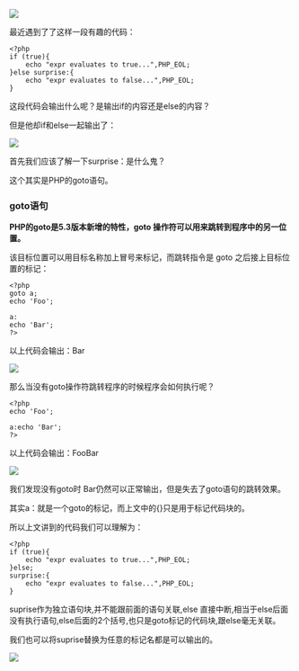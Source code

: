 ![](https://upload-images.jianshu.io/upload_images/6943526-b4226cffe0cd5d44.jpg?imageMogr2/auto-orient/strip%7CimageView2/2/w/1240)

最近遇到了了这样一段有趣的代码：
```
<?php
if (true){
    echo "expr evaluates to true...",PHP_EOL;
}else surprise:{
    echo "expr evaluates to false...",PHP_EOL;
}

```
这段代码会输出什么呢？是输出if的内容还是else的内容？

但是他却if和else一起输出了：

![](https://upload-images.jianshu.io/upload_images/6943526-3653690406f5e0ae.jpg?imageMogr2/auto-orient/strip%7CimageView2/2/w/1240)

首先我们应该了解一下surprise：是什么鬼？

这个其实是PHP的goto语句。

### goto语句

**PHP的goto是5.3版本新增的特性，goto 操作符可以用来跳转到程序中的另一位置。**

该目标位置可以用目标名称加上冒号来标记，而跳转指令是 goto 之后接上目标位置的标记：
```
<?php
goto a;
echo 'Foo';

a:
echo 'Bar';
?>
```

以上代码会输出：Bar

![](https://upload-images.jianshu.io/upload_images/6943526-2b8d6a3c3f8b0391.jpg?imageMogr2/auto-orient/strip%7CimageView2/2/w/1240)

那么当没有goto操作符跳转程序的时候程序会如何执行呢？

```
<?php
echo 'Foo';

a:echo 'Bar';
?>
```

以上代码会输出：FooBar

![](https://upload-images.jianshu.io/upload_images/6943526-c1046c0652b0ebcc.jpg?imageMogr2/auto-orient/strip%7CimageView2/2/w/1240)

我们发现没有goto时 Bar仍然可以正常输出，但是失去了goto语句的跳转效果。

其实a：就是一个goto的标记，而上文中的{}只是用于标记代码块的。

所以上文讲到的代码我们可以理解为：

```
<?php
if (true){
    echo "expr evaluates to true...",PHP_EOL;
}else;
surprise:{
    echo "expr evaluates to false...",PHP_EOL;
}
```

suprise作为独立语句块,并不能跟前面的语句关联,else 直接中断,相当于else后面没有执行语句,else后面的2个括号,也只是goto标记的代码块,跟else毫无关联。

我们也可以将suprise替换为任意的标记名都是可以输出的。

![](https://upload-images.jianshu.io/upload_images/6943526-ea35d51ffb8fbcae.gif?imageMogr2/auto-orient/strip)

